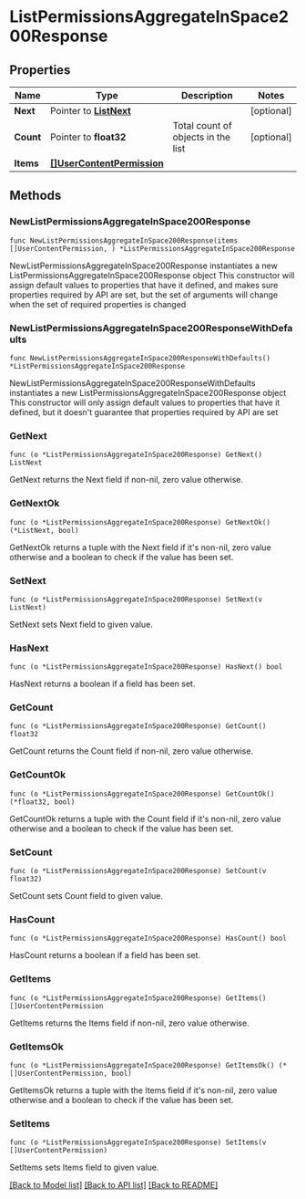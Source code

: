 # ListPermissionsAggregateInSpace200Response

## Properties

Name | Type | Description | Notes
------------ | ------------- | ------------- | -------------
**Next** | Pointer to [**ListNext**](ListNext.md) |  | [optional] 
**Count** | Pointer to **float32** | Total count of objects in the list | [optional] 
**Items** | [**[]UserContentPermission**](UserContentPermission.md) |  | 

## Methods

### NewListPermissionsAggregateInSpace200Response

`func NewListPermissionsAggregateInSpace200Response(items []UserContentPermission, ) *ListPermissionsAggregateInSpace200Response`

NewListPermissionsAggregateInSpace200Response instantiates a new ListPermissionsAggregateInSpace200Response object
This constructor will assign default values to properties that have it defined,
and makes sure properties required by API are set, but the set of arguments
will change when the set of required properties is changed

### NewListPermissionsAggregateInSpace200ResponseWithDefaults

`func NewListPermissionsAggregateInSpace200ResponseWithDefaults() *ListPermissionsAggregateInSpace200Response`

NewListPermissionsAggregateInSpace200ResponseWithDefaults instantiates a new ListPermissionsAggregateInSpace200Response object
This constructor will only assign default values to properties that have it defined,
but it doesn't guarantee that properties required by API are set

### GetNext

`func (o *ListPermissionsAggregateInSpace200Response) GetNext() ListNext`

GetNext returns the Next field if non-nil, zero value otherwise.

### GetNextOk

`func (o *ListPermissionsAggregateInSpace200Response) GetNextOk() (*ListNext, bool)`

GetNextOk returns a tuple with the Next field if it's non-nil, zero value otherwise
and a boolean to check if the value has been set.

### SetNext

`func (o *ListPermissionsAggregateInSpace200Response) SetNext(v ListNext)`

SetNext sets Next field to given value.

### HasNext

`func (o *ListPermissionsAggregateInSpace200Response) HasNext() bool`

HasNext returns a boolean if a field has been set.

### GetCount

`func (o *ListPermissionsAggregateInSpace200Response) GetCount() float32`

GetCount returns the Count field if non-nil, zero value otherwise.

### GetCountOk

`func (o *ListPermissionsAggregateInSpace200Response) GetCountOk() (*float32, bool)`

GetCountOk returns a tuple with the Count field if it's non-nil, zero value otherwise
and a boolean to check if the value has been set.

### SetCount

`func (o *ListPermissionsAggregateInSpace200Response) SetCount(v float32)`

SetCount sets Count field to given value.

### HasCount

`func (o *ListPermissionsAggregateInSpace200Response) HasCount() bool`

HasCount returns a boolean if a field has been set.

### GetItems

`func (o *ListPermissionsAggregateInSpace200Response) GetItems() []UserContentPermission`

GetItems returns the Items field if non-nil, zero value otherwise.

### GetItemsOk

`func (o *ListPermissionsAggregateInSpace200Response) GetItemsOk() (*[]UserContentPermission, bool)`

GetItemsOk returns a tuple with the Items field if it's non-nil, zero value otherwise
and a boolean to check if the value has been set.

### SetItems

`func (o *ListPermissionsAggregateInSpace200Response) SetItems(v []UserContentPermission)`

SetItems sets Items field to given value.



[[Back to Model list]](../README.md#documentation-for-models) [[Back to API list]](../README.md#documentation-for-api-endpoints) [[Back to README]](../README.md)


